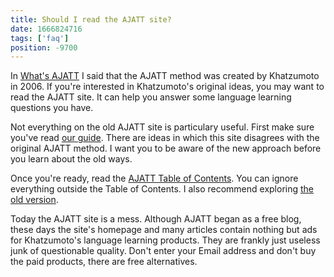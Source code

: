 ```yaml
---
title: Should I read the AJATT site?
date: 1666824716
tags: ['faq']
position: -9700
---
```


In [What's AJATT](whats-ajatt.html) I said that
the AJATT method was created by Khatzumoto in 2006.
If you're interested in Khatzumoto's original ideas,
you may want to read the AJATT site.
It can help you answer some language learning questions you have.

Not everything on the old AJATT site is particulary useful.
First make sure you've read [our guide](table-of-contents.html).
There are ideas in which this site disagrees with the original AJATT method.
I want you to be aware of the new approach before you learn about the old ways.

Once you're ready, read the
[AJATT Table of Contents](https://web.archive.org/web/20150501215239/http://www.alljapaneseallthetime.com/blog/all-japanese-all-the-time-ajatt-how-to-learn-japanese-on-your-own-having-fun-and-to-fluency).
You can ignore everything outside the Table of Contents.
I also recommend exploring
[the old version](https://web.archive.org/web/20080828035044/http://www.alljapaneseallthetime.com/blog/all-japanese-all-the-time-ajatt-how-to-learn-japanese-on-your-own-having-fun-and-to-fluency).

Today the AJATT site is a mess.
Although AJATT began as a free blog,
these days the site's homepage and many articles
contain nothing but ads for Khatzumoto's language learning products.
They are frankly just useless junk of questionable quality.
Don't enter your Email address and don't buy the paid products,
there are free alternatives.
